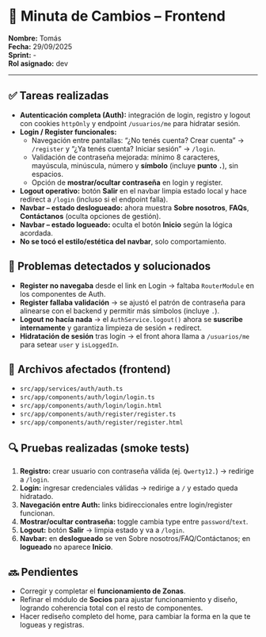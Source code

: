 # 📝 Minuta de Cambios – Frontend
**Nombre:** Tomás  
**Fecha:** 29/09/2025  
**Sprint:** -  
**Rol asignado:** dev  

---
## ✅ Tareas realizadas
- **Autenticación completa (Auth):** integración de login, registro y logout con cookies `httpOnly` y endpoint `/usuarios/me` para hidratar sesión.
- **Login / Register funcionales:**
  - Navegación entre pantallas: “¿No tenés cuenta? Crear cuenta” → `/register` y “¿Ya tenés cuenta? Iniciar sesión” → `/login`.
  - Validación de contraseña mejorada: mínimo 8 caracteres, mayúscula, minúscula, número y **símbolo** (incluye **punto `.`**), sin espacios.
  - Opción de **mostrar/ocultar contraseña** en login y register.
- **Logout operativo:** botón **Salir** en el navbar limpia estado local y hace redirect a `/login` (incluso si el endpoint falla).
- **Navbar – estado deslogueado:** ahora muestra **Sobre nosotros**, **FAQs**, **Contáctanos** (oculta opciones de gestión).
- **Navbar – estado logueado:** oculta el botón **Inicio** según la lógica acordada.
- **No se tocó el estilo/estética del navbar**, solo comportamiento.

## 🧩 Problemas detectados y solucionados
- **Register no navegaba** desde el link en Login → faltaba `RouterModule` en los componentes de Auth.
- **Register fallaba validación** → se ajustó el patrón de contraseña para alinearse con el backend y permitir más símbolos (incluye `.`).
- **Logout no hacía nada** → el `AuthService.logout()` ahora se **suscribe internamente** y garantiza limpieza de sesión + redirect.
- **Hidratación de sesión** tras login → el front ahora llama a `/usuarios/me` para setear `user` y `isLoggedIn`.

## 🔧 Archivos afectados (frontend)
- `src/app/services/auth/auth.ts`
- `src/app/components/auth/login/login.ts`
- `src/app/components/auth/login/login.html`
- `src/app/components/auth/register/register.ts`
- `src/app/components/auth/register/register.html`

## 🔍 Pruebas realizadas (smoke tests)
1. **Registro:** crear usuario con contraseña válida (ej. `Qwerty12.`) → redirige a `/login`.
2. **Login:** ingresar credenciales válidas → redirige a `/` y estado queda hidratado.
3. **Navegación entre Auth:** links bidireccionales entre login/register funcionan.
4. **Mostrar/ocultar contraseña:** toggle cambia type entre `password`/`text`.
5. **Logout:** botón **Salir** → limpia estado y va a `/login`.
6. **Navbar:** en **deslogueado** se ven Sobre nosotros/FAQ/Contáctanos; en **logueado** no aparece **Inicio**.

## 🔜 Pendientes 
- Corregir y completar el **funcionamiento de Zonas**.  
- Refinar el módulo de **Socios** para ajustar funcionamiento y diseño, logrando coherencia total con el resto de componentes.  
- Hacer rediseño completo del home, para cambiar la forma en la que te logueas y registras. 

